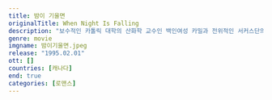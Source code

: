 ```yaml
---
title: 밤이 기울면
originalTitle: When Night Is Falling
description: "보수적인 카톨릭 대학의 산화학 교수인 백인여성 카밀과 전위적인 서커스단의 단원인 아름다운 흑인여성 페트라. <밤이 기울면>은 사랑과 성에 대한 모험과 환상을 청색과 갈색의 아름다운 화면 속에, 따뜻하고 유머러스하게 주조한 매혹적인 영화이다. 감독 패트리샤 로제마는 일상, 꿈, 환상을 오가며 두 여성의 다른 세계를 충돌시키고 이성애적 판타지와 의식 밖의 영역에 존재하는 동성애적 판타지의 갈등과 경합을 보여준다"
genre: movie
imgname: 밤이기울면.jpeg
release: "1995.02.01"
ott: []
countries: [캐나다]
end: true
categories: [로맨스]
---
```

